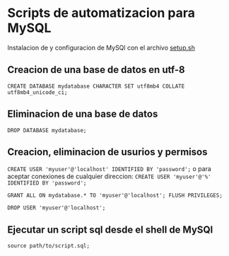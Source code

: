 # Scripts de automatizacion para MySQL

Instalacion de y configuracion de MySQl con el archivo [setup.sh](./setup.sh)

## Creacion de una base de datos en utf-8

`
CREATE DATABASE mydatabase CHARACTER SET utf8mb4 COLLATE utf8mb4_unicode_ci;
`

## Eliminacion de una base de datos

`
DROP DATABASE mydatabase;
`

## Creacion, eliminacion de usurios y permisos

`
CREATE USER 'myuser'@'localhost' IDENTIFIED BY 'password';
`
o para aceptar conexiones de cualquier direccion:
`
CREATE USER 'myuser'@'%' IDENTIFIED BY 'password';
`

`
GRANT ALL ON mydatabase.* TO 'myuser'@'localhost';
FLUSH PRIVILEGES;
`

`
DROP USER 'myuser'@'localhost';
`

## Ejecutar un script sql desde el shell de MySQl

`
source path/to/script.sql;
`
